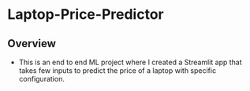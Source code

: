 # Laptop-Price-Predictor

## Overview
* This is an end to end ML project where I created a Streamlit app that takes few inputs to predict the price of a laptop with specific configuration.

